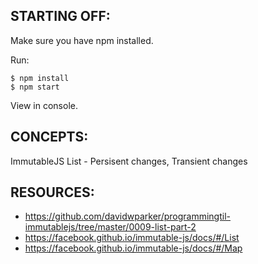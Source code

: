 ## STARTING OFF:

Make sure you have npm installed.

Run:
```
$ npm install
$ npm start
```

View in console.

## CONCEPTS:

ImmutableJS List - Persisent changes, Transient changes

## RESOURCES:

* https://github.com/davidwparker/programmingtil-immutablejs/tree/master/0009-list-part-2
* https://facebook.github.io/immutable-js/docs/#/List
* https://facebook.github.io/immutable-js/docs/#/Map
